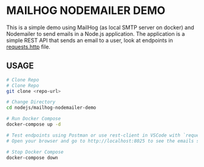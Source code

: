 # MAILHOG NODEMAILER DEMO

This is a simple demo using MailHog (as local SMTP server on docker) and Nodemailer to send emails in a Node.js application. The application is a simple REST API that sends an email to a user, look at endpoints in [requests.http](./requrests.http) file.

## USAGE

```bash
# Clone Repo
# Clone Repo
git clone <repo-url>

# Change Directory
cd nodejs/mailhog-nodemailer-demo

# Run Docker Compose
docker-compose up -d

# Test endpoints using Postman or use rest-client in VSCode with `requests.http` file
# Open your browser and go to http://localhost:8025 to see the emails sent

# Stop Docker Compose
docker-compose down
```
